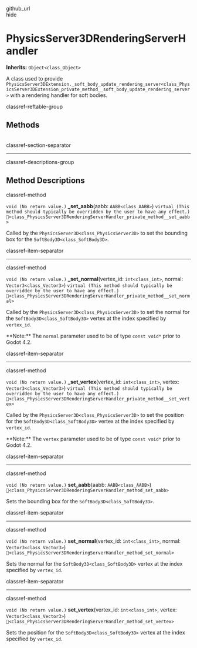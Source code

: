 github\_url  
hide

# PhysicsServer3DRenderingServerHandler

**Inherits:** `Object<class_Object>`

A class used to provide
`PhysicsServer3DExtension._soft_body_update_rendering_server<class_PhysicsServer3DExtension_private_method__soft_body_update_rendering_server>`
with a rendering handler for soft bodies.

classref-reftable-group

## Methods

<table>
<tbody>
<tr>
</tr>
<tr>
</tr>
<tr>
</tr>
<tr>
</tr>
<tr>
</tr>
<tr>
</tr>
</tbody>
</table>

classref-section-separator

------------------------------------------------------------------------

classref-descriptions-group

## Method Descriptions

classref-method

`void (No return value.)` **\_set\_aabb**(aabb: `AABB<class_AABB>`)
`virtual (This method should typically be overridden by the user to have any effect.)`
`🔗<class_PhysicsServer3DRenderingServerHandler_private_method__set_aabb>`

Called by the `PhysicsServer3D<class_PhysicsServer3D>` to set the
bounding box for the `SoftBody3D<class_SoftBody3D>`.

classref-item-separator

------------------------------------------------------------------------

classref-method

`void (No return value.)` **\_set\_normal**(vertex\_id:
`int<class_int>`, normal: `Vector3<class_Vector3>`)
`virtual (This method should typically be overridden by the user to have any effect.)`
`🔗<class_PhysicsServer3DRenderingServerHandler_private_method__set_normal>`

Called by the `PhysicsServer3D<class_PhysicsServer3D>` to set the normal
for the `SoftBody3D<class_SoftBody3D>` vertex at the index specified by
`vertex_id`.

\*\*Note:\*\* The `normal` parameter used to be of type `const void*`
prior to Godot 4.2.

classref-item-separator

------------------------------------------------------------------------

classref-method

`void (No return value.)` **\_set\_vertex**(vertex\_id:
`int<class_int>`, vertex: `Vector3<class_Vector3>`)
`virtual (This method should typically be overridden by the user to have any effect.)`
`🔗<class_PhysicsServer3DRenderingServerHandler_private_method__set_vertex>`

Called by the `PhysicsServer3D<class_PhysicsServer3D>` to set the
position for the `SoftBody3D<class_SoftBody3D>` vertex at the index
specified by `vertex_id`.

\*\*Note:\*\* The `vertex` parameter used to be of type `const void*`
prior to Godot 4.2.

classref-item-separator

------------------------------------------------------------------------

classref-method

`void (No return value.)` **set\_aabb**(aabb: `AABB<class_AABB>`)
`🔗<class_PhysicsServer3DRenderingServerHandler_method_set_aabb>`

Sets the bounding box for the `SoftBody3D<class_SoftBody3D>`.

classref-item-separator

------------------------------------------------------------------------

classref-method

`void (No return value.)` **set\_normal**(vertex\_id: `int<class_int>`,
normal: `Vector3<class_Vector3>`)
`🔗<class_PhysicsServer3DRenderingServerHandler_method_set_normal>`

Sets the normal for the `SoftBody3D<class_SoftBody3D>` vertex at the
index specified by `vertex_id`.

classref-item-separator

------------------------------------------------------------------------

classref-method

`void (No return value.)` **set\_vertex**(vertex\_id: `int<class_int>`,
vertex: `Vector3<class_Vector3>`)
`🔗<class_PhysicsServer3DRenderingServerHandler_method_set_vertex>`

Sets the position for the `SoftBody3D<class_SoftBody3D>` vertex at the
index specified by `vertex_id`.
